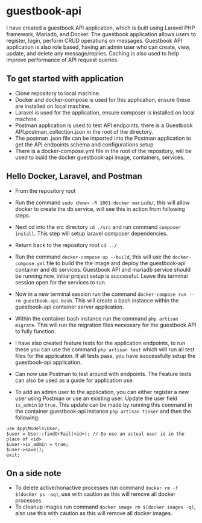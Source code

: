 # guestbook-api

I have created a guestbook API application, which is built using Laravel PHP framework, Mariadb, and Docker. The guestbook application allows users to register, login, perform CRUD operations on messages. Guestbook API application is also role based, having an admin user who can create, view, update, and delete any message/replies. Caching is also used to help improve performance of API request queries.

## To get started with application
- Clone repository to local machine.
- Docker and docker-compose is used for this application, ensure these are installed on local machine.
- Laravel is used for the application, ensure composer is installed on local machine.
- Postman application is used to test API endpoints, there is a Guestbook API.postman_collection.json in the root of the directory.
- The postman .json file can be imported into the Postman application to get the API endpoints schema and configurations setup 
- There is a docker-compose.yml file in the root of the repository, will be used to build the docker guestbook-api image, containers, services.

## Hello Docker, Laravel, and Postman
- From the repository root
- Run the command `sudo chown -R 1001:docker mariadb/`, this will allow docker to create the db service, will see this in action from following steps.
- Next cd into the src directory `cd ./src` and run command `composer install`. This step will setup laravel composer dependencies.
- Return back to the repository root `cd ../`
- Run the command `docker-compose up --build`, this will use the `docker-compose.yml` file to build the the image and deploy the guestbook-api container and db services. Guestbook API and mariadb service should be running now, initial project setup is successful. Leave this terminal session open for the services to run.
  
- Now in a new terminal session run the command `docker-compose run --rm guestbook-api bash`. This will create a bash instance within the guestbook-api container server application.
- Within the container bash instance run the command `php artisan migrate`. This will run the migration files necessary for the guestbook API to fully function.

- I have also created feature tests for the application endpoints, to run these you can use the command `php artisan test` which will run all test files for the application. If all tests pass, you have successfully setup the guestbook-api application.

- Can now use Postman to test around with endpoints. The Feature tests can also be used as a guide for application use.

- To add an admin user to the application, you can either register a new user using Postman or use an existing user. Update the user field `is_admin` to `true`. This update can be made by running this command in the container guestbook-api instance `php artisan tinker` and then the following:
```
use App\Models\User;
$user = User::findOrFail(<id>); // Do use an actual user id in the place of <id>
$user->is_admin = true;
$user->save();
exit;
```

## On a side note
- To delete active/nonactive processes run command `docker rm -f $(docker ps -aq)`, use with caution as this will remove all docker processes.
- To cleanup images run command `docker image rm $(docker images -q)`, also use this with caution as this will remove all docker images.
